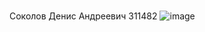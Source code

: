 # 
Соколов Денис Андреевич 311482
![image](https://user-images.githubusercontent.com/79001610/190702794-397dab51-6a88-485d-9a17-3f76a7fecc12.png)

